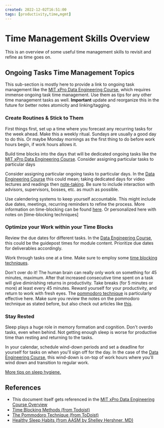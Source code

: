 ```yaml
---
created: 2022-12-02T16:51:00
tags: [productivity,time,mgmt]
---
```

# Time Management Skills Overview

This is an overview of some useful time management skills to revisit and
refine as time goes on.

## Ongoing Tasks Time Management Topics

This sub-section is mostly here to provide a link to ongoing task management
like the [MIT xPro Data Engineering Course](pcde-course-overview.md),
which requires immense ongoing task time management.
Use them as tips for any other time management tasks as well.
**Important** update and reorganize this in the future for
better notes atomicity and linking/tagging.

### Create Routines & Stick to Them

First things first,
set up a time where you forecast any recurring tasks for the week ahead.
Make this a weekly ritual.
Sundays are usually a good day to do this.
Or maybe Monday mornings as the first thing to do before work hours begin,
if work hours allows it.

Build time blocks into the days that will be dedicated ongoing tasks like
the [MIT xPro Data Engineering Course](pcde-course-overview.md).
Consider assigning particular tasks to particular days

Consider assigning particular ongoing tasks to particular days.
In the [Data Engineering Course](pcde-course-overview.md) this could mean;
taking dedicated days for video lectures and readings then
[note-taking](notetaking.md).
Be sure to include interaction with advisors,
supervisors, bosses, etc. as much as possible.

Use calendering systems to keep yourself accountable.
This might include due dates, meetings, recurring reminders to refine the process.
More information on time-blocking can be found [here][time-blocking-todoist].
Or personalized here with notes on [time-blocking techniques]

### Optimize your Work within your Time Blocks

Review the due dates for different tasks.
In the [Data Engineering Course](pcde-course-overview.md),
this could be the guidepost times for module content.
Prioritize due dates for deliverables accordingly.

Work through tasks one at a time.
Make sure to employ some [time blocking techniques](time-blocking.md).

Don't over do it!
The human brain can really only work on something for 45 minutes, maximum.
After that increased consecutive time spent on a task will
give diminishing returns in productivity.
Take breaks (for 5 minutes or more) at least every 45 minutes.
Reward yourself for your productivity, and return to work with fresh eyes.
The [pommodoro technique](time-blocking.md#the-pommodoro-granular-time-blocking-technique)
is particularly effective here.
Make sure you review the notes on the pommodoro technique as stated before,
but also check out articles like [this][pommodoro-technique-doist].

### Stay Rested

Sleep plays a huge role in memory formation and cognition.
Don't overdo tasks, even when behind.
Not getting enough sleep is worse for productive time than
resting and returning to the tasks.

In your calendar, schedule wind-down periods and
set a deadline for yourself for tasks on when you'll sign off for the day.
In the case of the [Data Engineering Course](pcde-course-overview.md),
this wind-down is on-top of work hours where you'll wind down and
transition to regular work.

[More tips on sleep hygiene.][healthy-sleep-habits-aasm]

## References

* This document itself gets referenced in the
[MIT xPro Data Engineering Course Overview](pcde-course-overview.md)
* [Time Blocking Methods (from Todoist)][time-blocking-todoist]
* [The Pommodoro Technique (from ToDoist)][pommodoro-technique-doist]
* [Healthy Sleep Habits (from AASM by Shelley Hershner, MD)][healthy-sleep-habits-aasm]

<!-- Hidden Reference Links Below Here -->
[time-blocking-todoist]: https://todoist.com/productivity-methods/time-blocking "Time Blocking Methods (from Todoist)"
[pommodoro-technique-doist]: https://todoist.com/productivity-methods/pomodoro-technique "The Pommodoro Technique (from ToDoist)"
[healthy-sleep-habits-aasm]: https://sleepeducation.org/healthy-sleep/healthy-sleep-habits/ "Healthy Sleep Habits (from AASM by Shelley Hershner, MD)"
